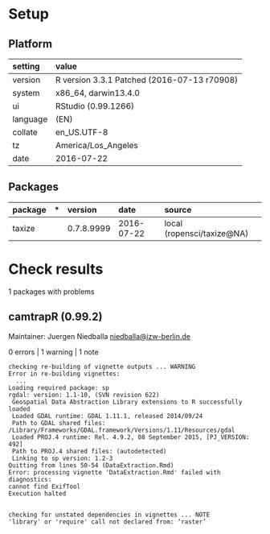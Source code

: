 # Setup

## Platform

|setting  |value                                       |
|:--------|:-------------------------------------------|
|version  |R version 3.3.1 Patched (2016-07-13 r70908) |
|system   |x86_64, darwin13.4.0                        |
|ui       |RStudio (0.99.1266)                         |
|language |(EN)                                        |
|collate  |en_US.UTF-8                                 |
|tz       |America/Los_Angeles                         |
|date     |2016-07-22                                  |

## Packages

|package |*  |version    |date       |source                     |
|:-------|:--|:----------|:----------|:--------------------------|
|taxize  |   |0.7.8.9999 |2016-07-22 |local (ropensci/taxize@NA) |

# Check results
1 packages with problems

## camtrapR (0.99.2)
Maintainer: Juergen Niedballa <niedballa@izw-berlin.de>

0 errors | 1 warning  | 1 note 

```
checking re-building of vignette outputs ... WARNING
Error in re-building vignettes:
  ...
Loading required package: sp
rgdal: version: 1.1-10, (SVN revision 622)
 Geospatial Data Abstraction Library extensions to R successfully loaded
 Loaded GDAL runtime: GDAL 1.11.1, released 2014/09/24
 Path to GDAL shared files: /Library/Frameworks/GDAL.framework/Versions/1.11/Resources/gdal
 Loaded PROJ.4 runtime: Rel. 4.9.2, 08 September 2015, [PJ_VERSION: 492]
 Path to PROJ.4 shared files: (autodetected)
 Linking to sp version: 1.2-3 
Quitting from lines 50-54 (DataExtraction.Rmd) 
Error: processing vignette 'DataExtraction.Rmd' failed with diagnostics:
cannot find ExifTool
Execution halted


checking for unstated dependencies in vignettes ... NOTE
'library' or 'require' call not declared from: ‘raster’
```

